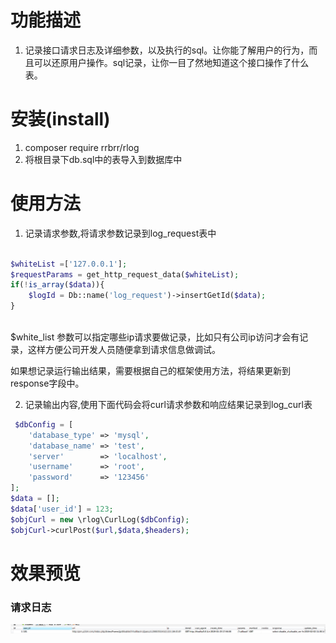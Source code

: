 # 功能描述
1. 记录接口请求日志及详细参数，以及执行的sql。让你能了解用户的行为，而且可以还原用户操作。sql记录，让你一目了然地知道这个接口操作了什么表。  
  

# 安装(install)
1. composer require rrbrr/rlog
2. 将根目录下db.sql中的表导入到数据库中



# 使用方法

1. 记录请求参数,将请求参数记录到log_request表中
```php

$whiteList =['127.0.0.1'];
$requestParams = get_http_request_data($whiteList);
if(!is_array($data)){
    $logId = Db::name('log_request')->insertGetId($data);
}
        
```
$white_list 参数可以指定哪些ip请求要做记录，比如只有公司ip访问才会有记录，这样方便公司开发人员随便拿到请求信息做调试。

如果想记录运行输出结果，需要根据自己的框架使用方法，将结果更新到response字段中。
    
2. 记录输出内容,使用下面代码会将curl请求参数和响应结果记录到log_curl表
```php
 $dbConfig = [
    'database_type' => 'mysql',
    'database_name' => 'test',
    'server'        => 'localhost',
    'username'      => 'root',
    'password'      => '123456'
];
$data = [];
$data['user_id'] = 123;
$objCurl = new \rlog\CurlLog($dbConfig);
$objCurl->curlPost($url,$data,$headers);
```
# 效果预览

### 请求日志
![请求日志](https://github.com/caoygx/ThinkphpLogAndErrorAlarm/raw/master/assets/request_log.png)